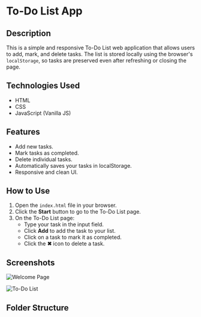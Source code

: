 # To-Do List App

## Description
This is a simple and responsive To-Do List web application that allows users to add, mark, and delete tasks. The list is stored locally using the browser's `localStorage`, so tasks are preserved even after refreshing or closing the page.

## Technologies Used
- HTML
- CSS
- JavaScript (Vanilla JS)

## Features
- Add new tasks.
- Mark tasks as completed.
- Delete individual tasks.
- Automatically saves your tasks in localStorage.
- Responsive and clean UI.

## How to Use
1. Open the `index.html` file in your browser.
2. Click the **Start** button to go to the To-Do List page.
3. On the To-Do List page:
   - Type your task in the input field.
   - Click **Add** to add the task to your list.
   - Click on a task to mark it as completed.
   - Click the **✖** icon to delete a task.

## Screenshots

![Welcome Page](/images/screenshots/welcome.png)

![To-Do List](screenshots/todo.png)

## Folder Structure
